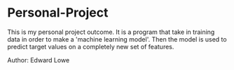 # Personal-Project

This is my personal project outcome. It is a program that take in training data in order to make a 'machine learning model'. Then the model is used to predict target values on a completely new set of features.

Author: Edward Lowe
